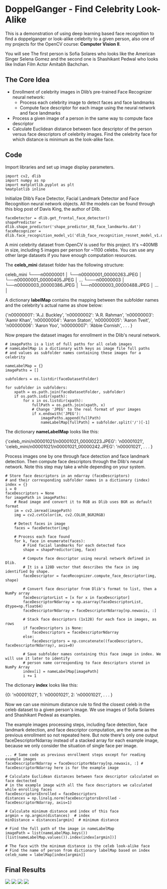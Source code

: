 # DoppelGanger - Find Celebrity Look-Alike

This is a demonstration of using deep learning based face recognition to find a doppelganger or look-alike celebrity to a given person, also one of my projects for the OpenCV course: **Computer Vision II**. 

You will see The first person is Sofia Solares who looks like the American Singer Selena Gomez and the second one is Shashikant Pedwal who looks like Indian Film Actor Amitabh Bachchan.

## The Core Idea

- Enrollment of celebrity images in Dlib’s pre-trained Face Recognizer neural network:
    * Process each celebrity image to detect faces and face landmarks
    * Compute face descriptor for each image using the neural network and face landmarks
- Process a given image of a person in the same way to compute face descriptor 
- Calculate Euclidean distance between face descriptor of the person versus face descriptors of celebrity images. Find the celebrity face for which distance is minimum as the look-alike face.

## Code

Import libraries and set up image display parameters.

```
import cv2, dlib
import numpy as np
import matplotlib.pyplot as plt
%matplotlib inline
```

Initialize Dlib’s Face Detector, Facial Landmark Detector and Face Recognition neural network objects. 
All the models can be found through this blog post of Davis King, the author of Dlib.

```
faceDetector = dlib.get_frontal_face_detector()
shapePredictor = dlib.shape_predictor('shape_predictor_68_face_landmarks.dat')
faceRecognizer = dlib.face_recognition_model_v1('dlib_face_recognition_resnet_model_v1.dat')
```

A mini celebrity dataset from OpenCV is used for this project. It's ~400MB in size, including 5 images per person for ~1100 celebs. You can use any other large datasets if you have enough computation resources. 

The **celeb_mini** dataset folder has the following structure:

celeb_mini
└───n00000001
│   └──n00000001_00000263.JPEG
│   └──n00000001_00000405.JPEG
│      ...
└───n00000003
│   └──n00000003_00000386.JPEG
│   └──n00000003_00000488.JPEG
│       ...
│

A dictionary **labelMap** contains the mapping between the subfolder names and the celebrity's actual name as show below:

{'n00000001': 'A.J. Buckley',
 'n00000002': 'A.R. Rahman',
 'n00000003': 'Aamir Khan',
 'n00000004': 'Aaron Staton',
 'n00000005': 'Aaron Tveit',
 'n00000006': 'Aaron Yoo',
 'n00000007': 'Abbie Cornish',
 .
 .
 .
}

Now prepare the dataset images for enrollment in the Dlib's neural network.

```
# imagePaths is a list of full paths for all celeb images  
# nameLabelMap is a dictionary with keys as image file full paths
# and values as subfolder names containing these images for a celebrity

nameLabelMap = {}
imagePaths = []

subfolders = os.listdir(faceDatasetFolder)

for subfolder in subfolders:
    xpath = os.path.join(faceDatasetFolder, subfolder)
    if os.path.isdir(xpath):
        for x in os.listdir(xpath):
            fullPath = os.path.join(xpath, x)
            # Change 'JPEG' to the real format of your images
            if x.endswith('JPEG'):
                imagePaths.append(fullPath)
                nameLabelMap[fullPath] = subfolder.split('/')[-1]
```

The dictionary **nameLabelMap** looks like this:

{'celeb_mini/n00001021/n00001021_00000223.JPEG': 'n00001021', 
 'celeb_mini/n00001021/n00001021_00000242.JPEG': 'n00001021',
 .
 .
 .
}

Process images one by one through face detection and face landmark detection. Then compute face descriptors through the Dlib's neural network. Note this step may take a while depending on your system.

```
# Store face descriptors in an ndarray (faceDescriptors)
# and their corresponding subfolder names in a dictionary (index)
index = {}
i = 0
faceDescriptors = None
for imagePath in imagePaths:
    # Read image and convert it to RGB as Dlib uses BGR as default format
    im = cv2.imread(imagePath)
    img = cv2.cvtColor(im, cv2.COLOR_BGR2RGB)
    
    # Detect faces in image
    faces = faceDetector(img)
    
    # Process each face found
    for k, face in enumerate(faces):
        # Find facial landmarks for each detected face
        shape = shapePredictor(img, face)
        
        # Compute face descriptor using neural network defined in Dlib.
        # It is a 128D vector that describes the face in img identified by shape.
        faceDescriptor = faceRecognizer.compute_face_descriptor(img, shape)
        
        # Convert face descriptor from Dlib's format to list, then a NumPy array
        faceDescriptorList = [x for x in faceDescriptor]
        faceDescriptorNdarray = np.asarray(faceDescriptorList, dtype=np.float64)
        faceDescriptorNdarray = faceDescriptorNdarray[np.newaxis, :]
        
        # Stack face descriptors (1x128) for each face in images, as rows
        if faceDescriptors is None:
            faceDescriptors = faceDescriptorNdarray
        else:
            faceDescriptors = np.concatenate((faceDescriptors, faceDescriptorNdarray), axis=0)
        
        # Save subfolder names containing this face image in index. We will use it later to identify
        # person name corresponding to face descriptors stored in NumPy Array
        index[i] = nameLabelMap[imagePath]
        i += 1
```

The dictionary **index** looks like this:

{0: 'n00001021', 
 1: 'n00001021', 
 2: 'n00001021', 
 .
 .
 .
}

Now we can use minimum distance rule to find the closest celeb in the celeb dataset to a given person's image. We use images of Sofia Solares and Shashikant Pedwal as examples.

The example images processing steps, including face detection, face landmark detection, and face descriptor computation, are the same as the previous enrollment so not repeated here. But note there's only one output faceDescriptorNdarray instead of a stacked array for each example image, because we only consider the situation of single face per image.

```
... # Same code as previous enrollment steps except for reading example images
faceDescriptorNdarray = faceDescriptorNdarray[np.newaxis, :] # faceDescriptorNdarray here is for the example image
        
# Calculate Euclidean distances between face descriptor calculated on face dectected
# in the example image with all the face descriptors we calculated while enrolling faces
faceDescriptorsEnrolled = faceDescriptors
distances = np.linalg.norm(faceDescriptorsEnrolled - faceDescriptorNdarray, axis=1)
        
# Calculate minimum distance and index of this face
argmin = np.argmin(distances)  # index
minDistance = distances[argmin]  # minimum distance
        
# Find the full path of the image in nameLabelMap
imagePath = list(nameLabelMap.keys())[list(nameLabelMap.values()).index(index[argmin])]  
    
# The face with the minimum distance is the celeb look-alike face
# Find the name of person from dictionary labelMap based on index 
celeb_name = labelMap[index[argmin]]
```

## Final Results

![](/data/images/left_earring.png)  ![](/data/images/left_earring_alpha.jpg) ![](/data/images/right_earring.png)  ![](/data/images/right_earring_alpha.jpg)    
